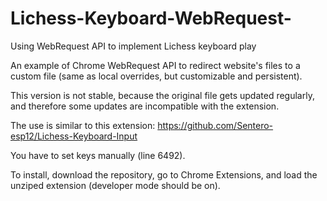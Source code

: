 # Lichess-Keyboard-WebRequest-
Using WebRequest API to implement Lichess keyboard play

An example of Chrome WebRequest API to redirect website's files to a custom file (same as local overrides, but customizable and persistent).

This version is not stable, because the original file gets updated regularly, and therefore some updates are incompatible with the extension.

The use is similar to this extension: 
https://github.com/Sentero-esp12/Lichess-Keyboard-Input

You have to set keys manually (line 6492).

To install, download the repository, go to Chrome Extensions, and load the unziped extension (developer mode should be on).


